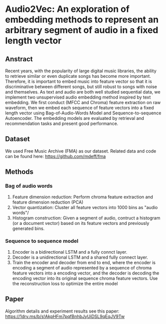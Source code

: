 # Audio2Vec: An exploration of embedding methods to represent an arbitrary segment of audio in a fixed length vector

## Anstract
Recent years, with the popularity of large digital music
libraries, the ability to retrieve similar or even
duplicate songs has become more important.
Therefore, it is important to embed music into feature
vector so that it is discriminative between different
songs, but still robust to songs with noise and
themselves. As text and audio are both well studied
sequential data, we implement two unsupervised audio embedding method inspired by text
embedding. We first conduct (MFCC and Chroma) feature extraction on raw waveform,
then we embed each sequence of feature vectors into a fixed length vector using
Bag-of-Audio-Words Model and Sequence-to-sequence Autoencoder. The
embedding models are evaluated by retrieval and recommendation tasks and present good performance.

## Dataset

We used Free Music Archive (FMA) as our dataset. Related data and code can be found here: https://github.com/mdeff/fma

## Methods
### Bag of audio words
1. Feature dimension reduction: Perform chroma feature extraction and feature dimension reduction (PCA)
2. Vector quantization: Cluster all feature vectors into 1000 bins as "audio words"/
3. Histogram construction: Given a segment of audio, contruct a histogram (or a document vector) based on its feature vectors and previously generated bins.
### Sequence to sequence model
1. Encoder is a bidirectional LSTM and a fully connct layer.
2. Decoder is a unidirectional LSTM and a shared fully connect layer.
3. Train the encoder and decoder from end to end, where the encoder is encoding a segment of audio represented by a sequence of chroma feature vectors into a encoding vector, and the decoder is decoding the encoding vector into its original sequence chroma feature vectors. Use the reconstruction loss to optimize the entire model

## Paper
Algorithm details and experiment results see this paper:
https://1drv.ms/b/s!AkpHFm7pqfBnhbJyUiDSL9qEqJV9Tw

